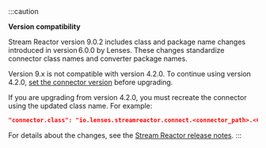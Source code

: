 :::caution

**Version compatibility**

Stream Reactor version 9.0.2 includes class and package name changes introduced in
version 6.0.0 by Lenses. These changes standardize connector class names and converter
package names.

Version 9.x is not compatible with version 4.2.0. To continue using version 4.2.0,
[set the connector version](/docs/products/kafka/kafka-connect/howto/manage-connector-versions#set-version)
before upgrading.

If you are upgrading from version 4.2.0, you must recreate the connector using the
updated class name. For example:

```json
"connector.class": "io.lenses.streamreactor.connect.<connector_path>.<ConnectorClassName>"
```

For details about the changes, see the
[Stream Reactor release notes](https://docs.lenses.io/stream-reactor/docs/releases/).
:::
